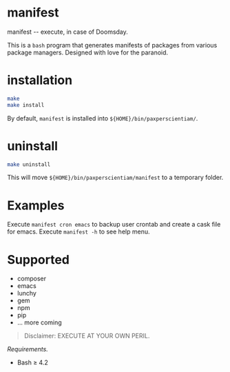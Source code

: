 # manifest
manifest -- execute, in case of Doomsday.

This is a `bash` program that generates manifests of packages from various package managers. Designed with love for the paranoid.



# installation
```bash
make
make install
```
By default, `manifest` is installed into `${HOME}/bin/paxperscientiam/`.


# uninstall
```bash
make uninstall
```
This will move `${HOME}/bin/paxperscientiam/manifest` to a temporary folder.



# Examples
Execute `manifest cron emacs` to backup user crontab and create a cask file for emacs.
Execute `manifest -h` to see help menu.


# Supported
* composer
* emacs
* lunchy
* gem
* npm
* pip
* ... more coming


> Disclaimer: EXECUTE AT YOUR OWN PERIL.

*Requirements.*
* Bash ≥ 4.2
